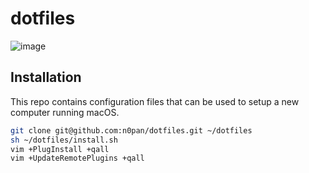 # dotfiles
![image](https://user-images.githubusercontent.com/5914327/175063413-77c7d7d2-9b9e-41e4-991b-f827f336ad8d.png)

## Installation

This repo contains configuration files that can be used to setup a new computer running macOS. 

```bash
git clone git@github.com:n0pan/dotfiles.git ~/dotfiles
sh ~/dotfiles/install.sh
vim +PlugInstall +qall
vim +UpdateRemotePlugins +qall
```


